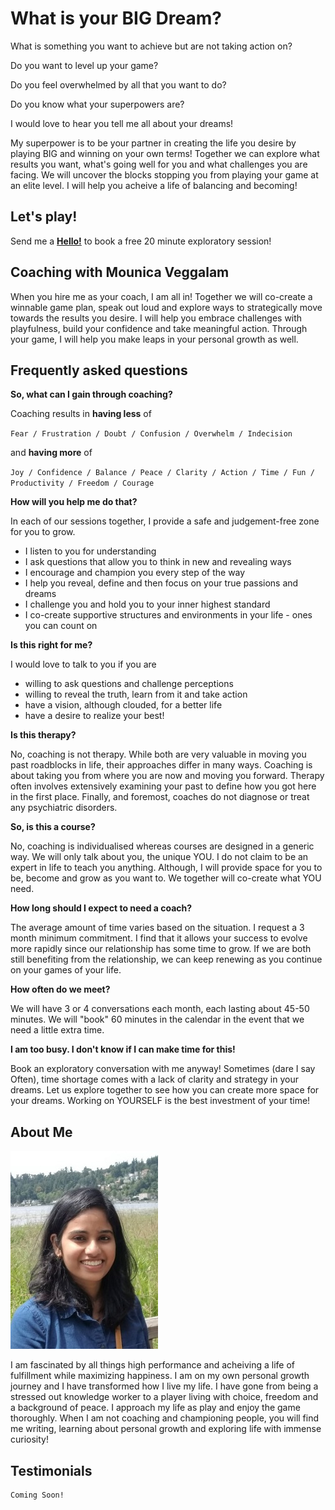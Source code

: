 # What is your BIG Dream?

What is something you want to achieve but are not taking action on?

Do you want to level up your game?

Do you feel overwhelmed by all that you want to do?

Do you know what your superpowers are?

I would love to hear you tell me all about your dreams!

My superpower is to be your partner in creating the life you desire by playing BIG and winning on your own terms! Together we can explore what results you want, what's going well for you and what challenges you are facing. We will uncover the blocks stopping you from playing your game at an elite level. I will help you acheive a life of balancing and becoming!

## Let's play!

Send me a [**Hello!**](mounica.v8@gmail.com) to book a free 20 minute exploratory session!

## Coaching with Mounica Veggalam

When you hire me as your coach, I am all in! Together we will co-create a winnable game plan, speak out loud and explore ways to strategically move towards the results you desire. I will help you embrace challenges with playfulness, build your confidence and take meaningful action. Through your game, I will help you make leaps in your personal growth as well.

## Frequently asked questions

**So, what can I gain through coaching?** 

Coaching results in **having less** of 

``Fear / Frustration / Doubt / Confusion / Overwhelm / Indecision``

and **having more** of 

``Joy / Confidence / Balance / Peace / Clarity / Action / Time / Fun / Productivity / Freedom / Courage``

**How will you help me do that?**

In each of our sessions together, I provide a safe and judgement-free zone for you to grow. 
- I listen to you for understanding
- I ask questions that allow you to think in new and revealing ways
- I encourage and champion you every step of the way
- I help you reveal, define and then focus on your true passions and dreams
- I challenge you and hold you to your inner highest standard
- I co-create supportive structures and environments in your life - ones you can count on

**Is this right for me?**

I would love to talk to you if you are
- willing to ask questions and challenge perceptions
- willing to reveal the truth, learn from it and take action
- have a vision, although clouded, for a better life
- have a desire to realize your best!

**Is this therapy?**

No, coaching is not therapy. While both are very valuable in moving you past roadblocks in life, their approaches differ in many ways. Coaching is about taking you from where you are now and moving you forward. Therapy often involves extensively examining your past to define how you got here in the first place. Finally, and foremost, coaches do not diagnose or treat any psychiatric disorders.

**So, is this a course?**

No, coaching is individualised whereas courses are designed in a generic way. We will only talk about you, the unique YOU. I do not claim to be an expert in life to teach you anything. Although, I will provide space for you to be, become and grow as you want to. We together will co-create what YOU need. 

**How long should I expect to need a coach?**

The average amount of time varies based on the situation. I request a 3 month minimum commitment. I find that it allows your success to evolve more rapidly since our relationship has some time to grow. If we are both still benefiting from the relationship, we can keep renewing as you continue on your games of your life.

**How often do we meet?**

We will have 3 or 4 conversations each month, each lasting about 45-50 minutes. We will "book" 60 minutes in the calendar in the event that we need a little extra time.

**I am too busy. I don't know if I can make time for this!**

Book an exploratory conversation with me anyway! Sometimes (dare I say Often), time shortage comes with a lack of clarity and strategy in your dreams. Let us explore together to see how you can create more space for your dreams. Working on YOURSELF is the best investment of your time!

## About Me

![Mounica Veggalam](MounicaV.jpg)

I am fascinated by all things high performance and acheiving a life of fulfillment while maximizing happiness. I am on my own personal growth journey and I have transformed how I live my life. I have gone from being a stressed out knowledge worker to a player living with choice, freedom and a background of peace. I approach my life as play and enjoy the game thoroughly. When I am not coaching and championing people, you will find me writing, learning about personal growth and exploring life with immense curiosity! 

## Testimonials

```
Coming Soon!
```
